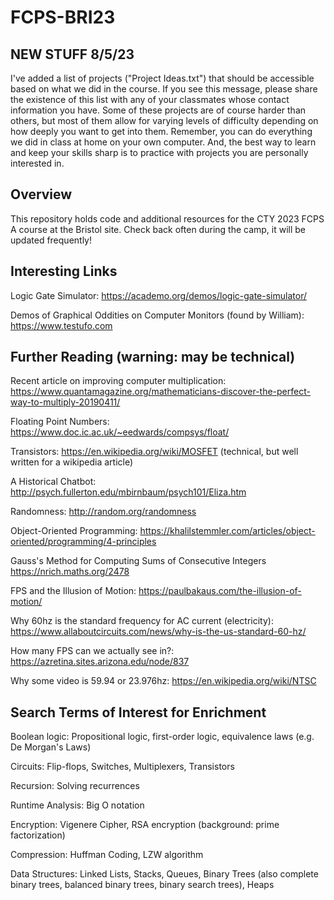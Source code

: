 # FCPS-BRI23

## NEW STUFF 8/5/23
I've added a list of projects ("Project Ideas.txt") that should be accessible based on what we did in the course. If you see this message, please share the existence of this list with any of your classmates whose contact information you have.
Some of these projects are of course harder than others, but most of them allow for varying levels of difficulty depending on how deeply you want to get into them.
Remember, you can do everything we did in class at home on your own computer. And, the best way to learn and keep your skills sharp is to practice with projects you are personally interested in.

## Overview

This repository holds code and additional resources for the CTY 2023 FCPS A course at the Bristol site. Check back often during the camp, it will be updated frequently!

## Interesting Links
Logic Gate Simulator: https://academo.org/demos/logic-gate-simulator/

Demos of Graphical Oddities on Computer Monitors (found by William): https://www.testufo.com

## Further Reading (warning: may be technical)
Recent article on improving computer multiplication:
https://www.quantamagazine.org/mathematicians-discover-the-perfect-way-to-multiply-20190411/

Floating Point Numbers:
https://www.doc.ic.ac.uk/~eedwards/compsys/float/

Transistors:
https://en.wikipedia.org/wiki/MOSFET (technical, but well written for a wikipedia article)

A Historical Chatbot:
http://psych.fullerton.edu/mbirnbaum/psych101/Eliza.htm

Randomness:
http://random.org/randomness

Object-Oriented Programming:
https://khalilstemmler.com/articles/object-oriented/programming/4-principles

Gauss's Method for Computing Sums of Consecutive Integers
https://nrich.maths.org/2478

FPS and the Illusion of Motion:
https://paulbakaus.com/the-illusion-of-motion/

Why 60hz is the standard frequency for AC current (electricity):
https://www.allaboutcircuits.com/news/why-is-the-us-standard-60-hz/

How many FPS can we actually see in?:
https://azretina.sites.arizona.edu/node/837

Why some video is 59.94 or 23.976hz:
https://en.wikipedia.org/wiki/NTSC


## Search Terms of Interest for Enrichment
Boolean logic: Propositional logic, first-order logic, equivalence laws (e.g. De Morgan's Laws)

Circuits: Flip-flops, Switches, Multiplexers, Transistors

Recursion: Solving recurrences

Runtime Analysis: Big O notation

Encryption: Vigenere Cipher, RSA encryption (background: prime factorization)

Compression: Huffman Coding, LZW algorithm

Data Structures: Linked Lists, Stacks, Queues, Binary Trees (also complete binary trees, balanced binary trees, binary search trees), Heaps
